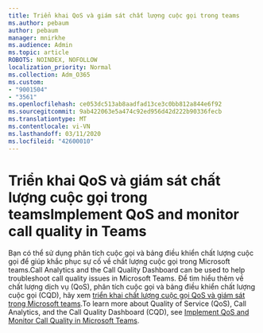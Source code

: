 ```yaml
---
title: Triển khai QoS và giám sát chất lượng cuộc gọi trong teams
ms.author: pebaum
author: pebaum
manager: mnirkhe
ms.audience: Admin
ms.topic: article
ROBOTS: NOINDEX, NOFOLLOW
localization_priority: Normal
ms.collection: Adm_O365
ms.custom:
- "9001504"
- "3561"
ms.openlocfilehash: ce053dc513ab8aadfad13ce3c0bb812a844e6f92
ms.sourcegitcommit: 9ab422063e5a474c92ed956d42d222b90336fecb
ms.translationtype: MT
ms.contentlocale: vi-VN
ms.lasthandoff: 03/11/2020
ms.locfileid: "42600010"
---
```

# <a name="implement-qos-and-monitor-call-quality-in-teams"></a><span data-ttu-id="408dd-102">Triển khai QoS và giám sát chất lượng cuộc gọi trong teams</span><span class="sxs-lookup"><span data-stu-id="408dd-102">Implement QoS and monitor call quality in Teams</span></span>

<span data-ttu-id="408dd-103">Bạn có thể sử dụng phân tích cuộc gọi và bảng điều khiển chất lượng cuộc gọi để giúp khắc phục sự cố về chất lượng cuộc gọi trong Microsoft teams.</span><span class="sxs-lookup"><span data-stu-id="408dd-103">Call Analytics and the Call Quality Dashboard can be used to help troubleshoot call quality issues in Microsoft Teams.</span></span> <span data-ttu-id="408dd-104">Để tìm hiểu thêm về chất lượng dịch vụ (QoS), phân tích cuộc gọi và bảng điều khiển chất lượng cuộc gọi (CQD), hãy xem [triển khai chất lượng cuộc gọi QoS và giám sát trong Microsoft teams](https://docs.microsoft.com/microsoftteams/monitor-call-quality-qos).</span><span class="sxs-lookup"><span data-stu-id="408dd-104">To learn more about Quality of Service (QoS), Call Analytics, and the Call Quality Dashboard (CQD), see [Implement QoS and Monitor Call Quality in Microsoft Teams](https://docs.microsoft.com/microsoftteams/monitor-call-quality-qos).</span></span> 
